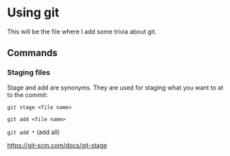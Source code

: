 
# Using git

This will be the file where I add some trivia about git.

## Commands

### Staging files
Stage and add are synonyms. They are used for staging what you want to at to the commit:

`git stage <file name>`

`git add <file name>`

`git add *` (add all)

https://git-scm.com/docs/git-stage

